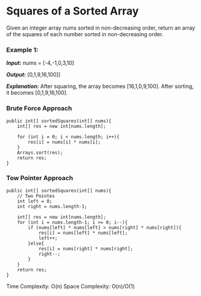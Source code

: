 # Squares of a Sorted Array #

Given an integer array nums sorted in non-decreasing order, return an array of the squares of each number sorted in non-decreasing order.

### Example 1: ###

***Input:*** nums = [-4,-1,0,3,10]

***Output:*** [0,1,9,16,100]]

***Explanation:*** After squaring, the array becomes [16,1,0,9,100]. After sorting, it becomes [0,1,9,16,100].


### Brute Force Approach ###

	public int[] sortedSquares(int[] nums){
		int[] res = new int[nums.length];

		for (int i = 0; i < nums.length; i++){
			res[i] = nums[i] * nums[i];
		}
		Arrays.sort(res);
		return res;
	}

### Tow Pointer Approach ###

	public int[] sortedSquares(int[] nums){
		// Two Pointes
		int left = 0;
		int right = nums.length-1;

		int[] res = new int[nums.length];
		for (int i = nums.length-1; i >= 0; i--){
			if (nums[left] * nums[left] > nums[right] * nums[right]){
				res[i] = nums[left] * nums[left];
				left++;
			}else{
				res[i] = nums[right] * nums[right];
				right--;
			}
		}
		return res;
	}

Time Complexity: O(n) Space Complexity: O(n)/O(1)
